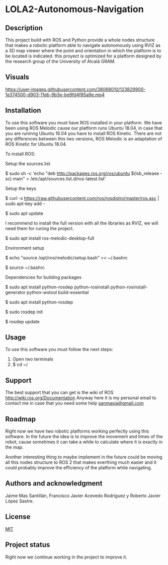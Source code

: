 # LOLA2-Autonomous-Navigation

## Description
This project build with ROS and Python provide a whole nodes structure that makes a robotic platform able to navigate autonomously using RVIZ as a 3D map viewer where the point and orientation in which the platform is to be located is indicated. this proyect is optimized for a platform designed by the research group of the University of Alcalá GRAM. 

## Visuals
https://user-images.githubusercontent.com/38068010/123829900-1e374500-d903-11eb-9b3e-be9fd4f85a9e.mp4

## Installation
To use this software you must have ROS installed in your platform. We have been using ROS Melodic cause our platform runs Ubuntu 18.04, in case that you are runinng Ubuntu 16.04 you have to install ROS Kinetic. There are not any differences between this two versions, ROS Melodic is an adaptation of ROS Kinetic for Ubuntu 18.04.

To install ROS:

Setup the sources.list

$ sudo sh -c 'echo "deb http://packages.ros.org/ros/ubuntu $(lsb_release -sc) main" > /etc/apt/sources.list.d/ros-latest.list'

Setup the keys

$ curl -s https://raw.githubusercontent.com/ros/rosdistro/master/ros.asc | sudo apt-key add -


$ sudo apt update

I recommend to install the full version with all the libraries as RVIZ, we will need them for runing the project.

$ sudo apt install ros-melodic-desktop-full

Environment setup

$ echo "source /opt/ros/melodic/setup.bash" >> ~/.bashrc

$ source ~/.bashrc

Dependencies for building packages

$ sudo apt install python-rosdep python-rosinstall python-rosinstall-generator python-wstool build-essential

$ sudo apt install python-rosdep

$ sudo rosdep init

$ rosdep update

## Usage

To use this software you must follow the next steps:

1. Open two terminals
2. $ cd ~/

## Support
The best support that you can get is the wiki of ROS http://wiki.ros.org/Documentation
Anyway here it is my personal email to contact me in case that you need some help sanmasja@gmail.com

## Roadmap
Right now we have two robotic platforms working perfectly using this software. In the future the idea is to improve the movement and times of the robot, cause sometimes it can take a while to calculate where it is exactly in the map. 

Another interesting thing to maybe implement in the future could be moving all this nodes structure to ROS 2 that makes everthing much easier and it could probably improve the efficiency of the platform while navigating.

## Authors and acknowledgment
Jaime Mas Santillán, Francisco Javier Acevedo Rodríguez y Roberto Javier López Sastre.

## License
[MIT](https://choosealicense.com/licenses/mit/)

## Project status
Right now we continue working in the project to improve it.
